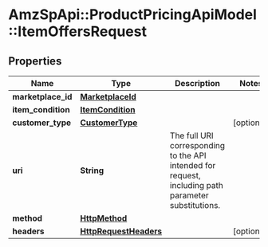 # AmzSpApi::ProductPricingApiModel::ItemOffersRequest

## Properties
Name | Type | Description | Notes
------------ | ------------- | ------------- | -------------
**marketplace_id** | [**MarketplaceId**](MarketplaceId.md) |  | 
**item_condition** | [**ItemCondition**](ItemCondition.md) |  | 
**customer_type** | [**CustomerType**](CustomerType.md) |  | [optional] 
**uri** | **String** | The full URI corresponding to the API intended for request, including path parameter substitutions. | 
**method** | [**HttpMethod**](HttpMethod.md) |  | 
**headers** | [**HttpRequestHeaders**](HttpRequestHeaders.md) |  | [optional] 

